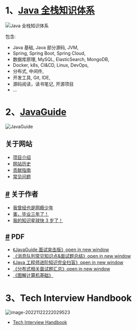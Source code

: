 # 1、[Java 全栈知识体系](https://www.pdai.tech/)

![Java 全栈知识体系](https://www.pdai.tech/_images/index-read.gif)

包含:
- Java 基础, Java 部分源码, JVM,
- Spring, Spring Boot, Spring Cloud,
- 数据库原理, MySQL, ElasticSearch, MongoDB,
- Docker, k8s, CI&CD, Linux, DevOps,
- 分布式, 中间件,
- 开发工具, Git, IDE,
- 源码阅读，读书笔记, 开源项目
- ...


# 2、[JavaGuide](https://javaguide.cn/)

![JavaGuide](https://javaguide.cn/logo.svg)

## 关于网站

- [项目介绍]()
- [网站历史]()
- [贡献指南]()
- [常见问题]()

## [#](#关于作者) 关于作者

- [我曾经也是网瘾少年]()
- [害，毕业三年了！]()
- [我的知识星球快 3 岁了！]()

## [#](#pdf) PDF

- [《JavaGuide 面试突击版》open in new window](https://mp.weixin.qq.com/s?__biz=Mzg2OTA0Njk0OA==&mid=100029614&idx=1&sn=62993c5cf10265cb7018db7f1ec67250&chksm=4ea1fb6579d67273499b7243641d4ef372decd08047bfbb6dfb5843ef81c7ccba209086cf345#rd)
- [《消息队列常见知识点&面试题总结》open in new window](https://t.1yb.co/Fy0u)
- [《Java 工程师进阶知识完全扫盲》open in new window](https://t.1yb.co/GXLF)
- [《分布式相关面试题汇总》open in new window](https://t.1yb.co/GXLF)
- [《图解计算机基础》](https://mp.weixin.qq.com/s?__biz=Mzg2OTA0Njk0OA==&mid=100021725&idx=1&sn=2db9664ca25363139a81691043e9fd8f&chksm=4ea19a1679d61300d8990f7e43bfc7f476577a81b712cf0f9c6f6552a8b219bc081efddb5c54#rd)


# 3、Tech Interview Handbook

![image-20221122222029523](C:\Users\Hasee\AppData\Roaming\Typora\typora-user-images\image-20221122222029523.png)

- [Tech Interview Handbook](https://www.techinterviewhandbook.org/)